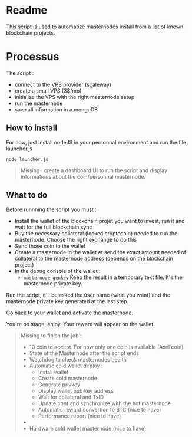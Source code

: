 # Readme

This script is used to automatize masternodes install from a list of known blockchain projects. 

# Processus

The script :
- connect to the VPS provider (scaleway)
- create a small VPS (3$/mo)
- initialize the VPS with the right masternode setup
- run the masternode
- save all information in a mongoDB 

## How to install

For now, just install nodeJS in your personnal environment and run the file launcher.js

    node launcher.js

> Missing : create a dashboard UI to run the script and display informations about the coin/personnal masternode.

## What to do

Before runnning the script you must :
- Install the wallet of the blockchain projet you want to invest, run it and wait for the full blockchain sync
- Buy the necessary collateral (locked cryptocoin) needed to run the masternode. Choose the right exchange to do this
- Send those coin to the wallet
- Create a masternode in the wallet et send the exact amount needed of collateral to the masternode address (depends on the blockchain project)
- In the debug console of the wallet :
	- `masternode genkey`
Keep the result in a temporary text file. It's the masternode private key.

Run the script, it'll be asked the user name (what you want) and the masternode private key generated at the last step. 

Go back to your wallet and activate the masternode.

You're on stage, enjoy. Your reward will appear on the wallet.


> Missing to finish the job : 
> - 10 coin to accept. For now only one coin is available (Axel coin)
> - State of the Masternode after the script ends
> - Watchdog to check masternodes health
> - Automatic cold wallet deploy  :
> 	- Install wallet
> 	- Create cold masternode
> 	- Generate privkey
>   - Display wallet pub key address
> 	- Wait for collateral and TxID
> 	- Update conf and synchronize with the hot masternode
> 	- Automatic reward convertion to BTC (nice to have)
>   - Performance report (nice to have)
>  - 
> - Hardware cold wallet masternode (nice to have)
 

<!--stackedit_data:
eyJoaXN0b3J5IjpbLTIxMjUyNTMzNzAsNTkzMzIyMzAzLDE0ND
k0MTc3NDEsMzAzOTc5MjA0LC05MjI3NzY0NjksLTE2MDU1MDAw
NzEsLTE1MDUxNTk1NTksMTYxMzE5NzA0NSw0NjkxNDY1NzUsMz
g5ODk2NDkzXX0=
-->